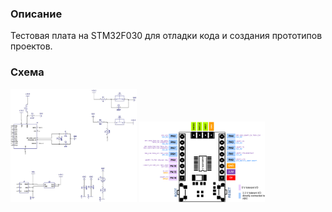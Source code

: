 ### Описание
Тестовая плата на STM32F030 для отладки кода и создания прототипов проектов.
### Схема
<div>
<img src="/Docs/MyDiscover_Scheme.jpg?raw=true" width="40%">
<img src="/Docs/Pinout.png?raw=true" width="40%">
</div>

